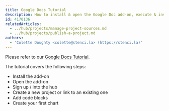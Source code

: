 ```yaml
---
title: Google Docs Tutorial
description: How to install & open the Google Doc add-on, execute & insert code into your Google document
id: 4170136
relatedArticles:
  - ../hub/projects/manage-project-sources.md
  - ../hub/projects/publish-a-project.md
authors:
  - 'Colette Doughty <colette@stenci.la> (https://stenci.la)'
---
```


Please refer to our [Google Docs Tutorial](https://docs.google.com/document/d/1M_NqkKEj-7HuR8XFsRM80SpcS95TzpiNm3YizQ6_81k/edit#heading=h.f29zcaz807l3).

The tutorial covers the following steps:

- Install the add-on
- Open the add-on
- Sign up / into the hub
- Create a new project or link to an existing one 
- Add code blocks
- Create your first chart

